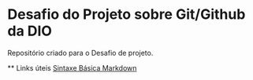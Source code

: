 # Desafio do Projeto sobre Git/Github da DIO
Repositório criado para o Desafio de projeto.

** Links úteis 
[Sintaxe Básica Markdown](https://learn.microsoft.com/pt-br/office/vba/language/concepts/getting-started/understanding-visual-basic-syntax/)
